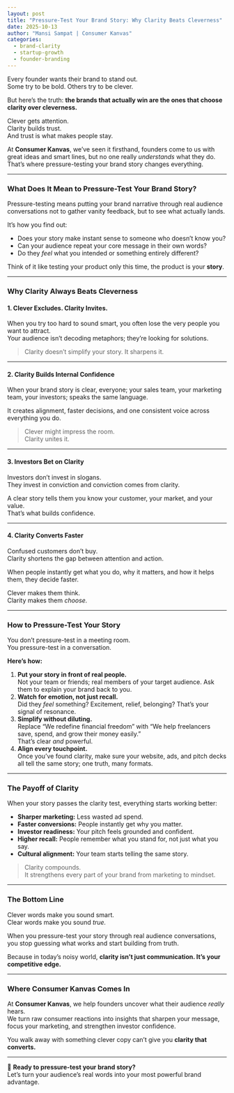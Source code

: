 ```yaml
---
layout: post
title: "Pressure-Test Your Brand Story: Why Clarity Beats Cleverness"
date: 2025-10-13
author: "Mansi Sampat | Consumer Kanvas"
categories: 
  - brand-clarity
  - startup-growth
  - founder-branding
---
```


Every founder wants their brand to stand out.  
Some try to be bold. Others try to be clever.  

But here’s the truth: **the brands that actually win are the ones that choose clarity over cleverness.**

Clever gets attention.  
Clarity builds trust.  
And trust is what makes people stay.  

At **Consumer Kanvas**, we’ve seen it firsthand, founders come to us with great ideas and smart lines, but no one really *understands* what they do. That’s where pressure-testing your brand story changes everything.  

---

### What Does It Mean to Pressure-Test Your Brand Story?

Pressure-testing means putting your brand narrative through real audience conversations not to gather vanity feedback, but to see what actually lands.  

It’s how you find out:  
- Does your story make instant sense to someone who doesn’t know you?  
- Can your audience repeat your core message in their own words?  
- Do they *feel* what you intended or something entirely different?  

Think of it like testing your product only this time, the product is your **story**.  

---

### Why Clarity Always Beats Cleverness

#### 1. Clever Excludes. Clarity Invites.
When you try too hard to sound smart, you often lose the very people you want to attract.  
Your audience isn’t decoding metaphors; they’re looking for solutions.  

> Clarity doesn’t simplify your story. It sharpens it.

---

#### 2. Clarity Builds Internal Confidence
When your brand story is clear, everyone; your sales team, your marketing team, your investors; speaks the same language.  

It creates alignment, faster decisions, and one consistent voice across everything you do.  

> Clever might impress the room.  
> Clarity unites it.

---

#### 3. Investors Bet on Clarity
Investors don’t invest in slogans.  
They invest in conviction and conviction comes from clarity.  

A clear story tells them you know your customer, your market, and your value.  
That’s what builds confidence.  

---

#### 4. Clarity Converts Faster
Confused customers don’t buy.  
Clarity shortens the gap between attention and action.  

When people instantly get what you do, why it matters, and how it helps them, they decide faster.  

Clever makes them think.  
Clarity makes them *choose.*

---

### How to Pressure-Test Your Story

You don’t pressure-test in a meeting room.  
You pressure-test in a conversation.  

**Here’s how:**  
1. **Put your story in front of real people.**  
   Not your team or friends; real members of your target audience. Ask them to explain your brand back to you.  
2. **Watch for emotion, not just recall.**  
   Did they *feel* something? Excitement, relief, belonging? That’s your signal of resonance.  
3. **Simplify without diluting.**  
   Replace “We redefine financial freedom” with “We help freelancers save, spend, and grow their money easily.”  
   That’s clear *and* powerful.  
4. **Align every touchpoint.**  
   Once you’ve found clarity, make sure your website, ads, and pitch decks all tell the same story; one truth, many formats.  

---

### The Payoff of Clarity

When your story passes the clarity test, everything starts working better:  

- **Sharper marketing:** Less wasted ad spend.  
- **Faster conversions:** People instantly get why you matter.  
- **Investor readiness:** Your pitch feels grounded and confident.  
- **Higher recall:** People remember what you stand for, not just what you say.  
- **Cultural alignment:** Your team starts telling the same story.  

> Clarity compounds.  
> It strengthens every part of your brand from marketing to mindset.

---

### The Bottom Line

Clever words make you sound smart.  
Clear words make you sound *true.*  

When you pressure-test your story through real audience conversations, you stop guessing what works and start building from truth.  

Because in today’s noisy world, **clarity isn’t just communication. It’s your competitive edge.**

---

### Where Consumer Kanvas Comes In

At **Consumer Kanvas**, we help founders uncover what their audience *really* hears.  
We turn raw consumer reactions into insights that sharpen your message, focus your marketing, and strengthen investor confidence.  

You walk away with something clever copy can’t give you **clarity that converts.**

---

📩 **Ready to pressure-test your brand story?**  
Let’s turn your audience’s real words into your most powerful brand advantage.  
